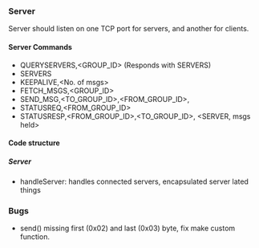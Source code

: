 ### Server

Server should listen on one TCP port for servers, and another for clients.

#### Server Commands

- QUERYSERVERS,<GROUP_ID> (Responds with SERVERS)
- SERVERS
- KEEPALIVE,<No. of msgs>
- FETCH_MSGS,<GROUP_ID>
- SEND_MSG,<TO_GROUP_ID>,<FROM_GROUP_ID>,<MESSAGES>
- STATUSREQ,<FROM_GROUP_ID>
- STATUSRESP,<FROM_GROUP_ID>,<TO_GROUP_ID>, <SERVER, msgs held>

#### Code structure

##### Server

- handleServer: handles connected servers, encapsulated server lated things

### Bugs

- send() missing first (0x02) and last (0x03) byte, fix make custom function.
